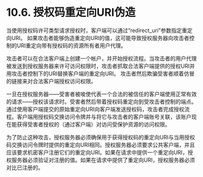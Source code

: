 10.6. 授权码重定向URI伪造
==========================
当使用授权码许可类型请求授权时，客户端可以通过“redirect_uri”参数指定重定向URI。 如果攻击者能够伪造重定向URI的值，这可能导致授权服务器向攻击者控制的URI重定向带有授权码的资源所有者用户代理。

攻击者可以在合法客户端上创建一个帐户，并开始授权流程。当攻击者的用户代理被发送到授权服务器来许可访问权限时，攻击者抓取合法客户端提供的授权URI并用攻击者控制下的URI替换客户端的重定向URI。 攻击者然后欺骗受害者顺着仿冒的链接来对合法客户端授权访问权限。

一旦在授权服务器——受害者被唆使代表一个合法的被信任的客户端使用正常有效的请求——授权该请求时。受害者然后带着授权码重定向到受攻击者控制的端点。通过使用客户端提交的原始重定向URI向客户端发送授权码，攻击者完成授权流程。客户端用授权码交换访问令牌并与将它与攻击者的客户端账号关联，该账户现在能获得受害者授权的（通过客户端）对访问受保护资源的访问权限。

为了防止这种攻击，授权服务器必须确保用于获得授权码的重定向URI与当用授权码交换访问令牌时提供的重定向URI相同。授权服务器必须要求公共客户端，并且应该要求机密客户注册它们的重定向URI。如果在请求中提供一个重定向URI，授权服务器必须验证对注册的值。如果在请求中提供了重定向URI，授权服务器必须对比已注册的。
